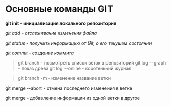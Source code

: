 # Основные команды GIT

**git init - инициализация локального репозитория**

*git add - отслеживание изменения файла*

*git status - получить информацию от  Git, о его текущем состоянии*

*git commit - создание коммита*
> git branch - посмотреть список веток в репозиторий
> git log --graph - показ древа
> git log --online - коротенький журнал

>git branch -m - изменение название ветки

git merge --abort -  отмена последнего изменения в ветке

git merge - добавление информации из одной ветки в другое
